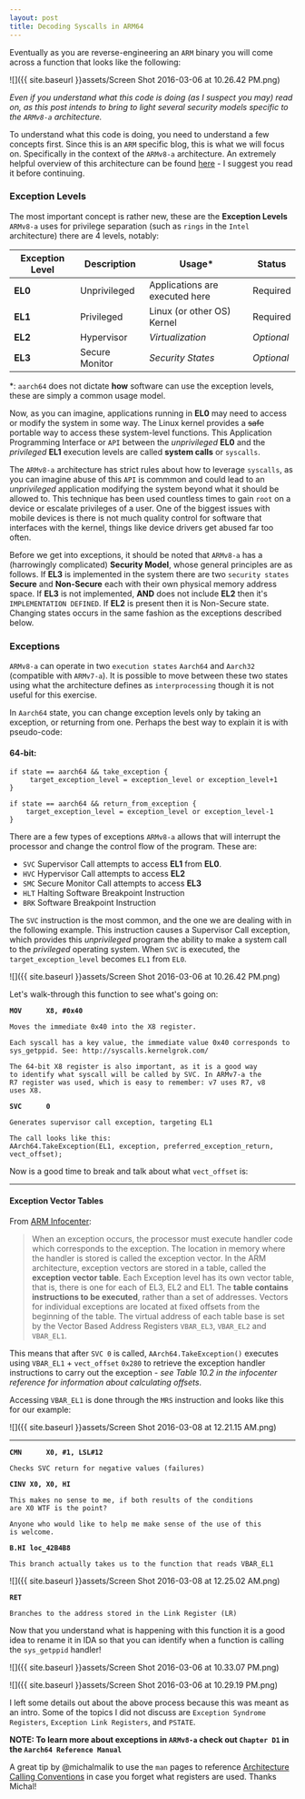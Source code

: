 ```yaml
---
layout: post
title: Decoding Syscalls in ARM64
---
```


Eventually as you are reverse-engineering an `ARM` binary you will come across a function that looks like the following:

![]({{ site.baseurl }}assets/Screen Shot 2016-03-06 at 10.26.42 PM.png)

*Even if you understand what this code is doing (as I suspect you may) read on, as this post intends to bring to light several security models specific to the `ARMv8-a` architecture.*

To understand what this code is doing, you need to understand a few concepts first. Since this is an `ARM` specific blog, this is what we will focus on. Specifically in the context of the `ARMv8-a` architecture. An extremely helpful overview of this architecture can be found [here](https://quequero.org/2014/04/introduction-to-arm-architecture/) - I suggest you read it before continuing.

### Exception Levels

The most important concept is rather new, these are the **Exception Levels** `ARMv8-a` uses for privilege separation (such as `rings` in the `Intel` architecture) there are 4 levels, notably:

|Exception Level| Description | Usage* | Status |
|---|---|---|---|
| **EL0** | Unprivileged | Applications are executed here | Required |
| **EL1** | Privileged | Linux (or other OS) Kernel | Required |
| **EL2** | Hypervisor | *Virtualization* | *Optional* |
| **EL3** | Secure Monitor | *Security States* | *Optional* |

*: `aarch64` does not dictate **how** software can use the exception levels, these are simply a common usage model.

Now, as you can imagine, applications running in **EL0** may need to access or modify the system in some way. The Linux kernel provides a <del>safe</del> portable way to access these system-level functions. This Application Programming Interface or `API` between the *unprivileged* **EL0** and the *privileged* **EL1** execution levels are called **system calls** or `syscalls`.

The `ARMv8-a` architecture has strict rules about how to leverage `syscalls`, as you can imagine abuse of this `API` is commmon and could lead to an *unprivileged* application modifying the system beyond what it should be allowed to. This technique has been used countless times to gain `root` on a device or escalate privileges of a user. One of the biggest issues with mobile devices is there is not much quality control for software that interfaces with the kernel, things like device drivers get abused far too often. 

Before we get into exceptions, it should be noted that `ARMv8-a` has a (harrowingly complicated) **Security Model**, whose general principles are as follows. If **EL3** is implemented in the system there are two `security states` **Secure** and **Non-Secure** each with their own physical memory address space. If **EL3** is not implemented, **AND** does not include **EL2** then it's `IMPLEMENTATION DEFINED`. If **EL2** is present then it is Non-Secure state. Changing states occurs in the same fashion as the exceptions described below. 

### Exceptions

`ARMv8-a` can operate in two `execution states` `Aarch64` and `Aarch32` (compatible with `ARMv7-a`). It is possible to move between these two states using what the architecture defines as `interprocessing` though it is not useful for this exercise.

In `Aarch64` state, you can change exception levels only by taking an exception, or returning from one. Perhaps the best way to explain it is with pseudo-code:

#### 64-bit:

	if state == aarch64 && take_exception {
		 target_exception_level = exception_level or exception_level+1
	}
	
	if state == aarch64 && return_from_exception {
		target_exception_level = exception_level or exception_level-1
	}
	

There are a few types of exceptions `ARMv8-a` allows that will interrupt the processor and change the control flow of the program. These are: 

- `SVC` Supervisor Call attempts to access **EL1** from **EL0**.
- `HVC` Hypervisor Call attempts to access **EL2**
- `SMC` Secure Monitor Call attempts to access **EL3**
- `HLT` Halting Software Breakpoint Instruction
- `BRK` Software Breakpoint Instruction

The `SVC` instruction is the most common, and the one we are dealing with in the following example. This instruction causes a Supervisor Call exception, which provides this *unprivileged* program the ability to make a system call to the *privileged* operating system. When `SVC` is executed, the `target_exception_level` becomes `EL1` from `EL0`.

![]({{ site.baseurl }}assets/Screen Shot 2016-03-06 at 10.26.42 PM.png)

Let's walk-through this function to see what's going on:

**`MOV		X8, #0x40`**

	Moves the immediate 0x40 into the X8 register.
	
	Each syscall has a key value, the immediate value 0x40 corresponds to 
	sys_getppid. See: http://syscalls.kernelgrok.com/
	
	The 64-bit X8 register is also important, as it is a good way 
	to identify what syscall will be called by SVC. In ARMv7-a the 
	R7 register was used, which is easy to remember: v7 uses R7, v8 
	uses X8.

**`SVC		0`**

	Generates supervisor call exception, targeting EL1
	
	The call looks like this: 
	AArch64.TakeException(EL1, exception, preferred_exception_return, vect_offset);Now is a good time to break and talk about what `vect_offset` is:

<hr>

#### Exception Vector Tables

From [ARM Infocenter](http://infocenter.arm.com/help/index.jsp?topic=/com.arm.doc.den0024a/CHDEEDDC.html):

> When an exception occurs, the processor must execute handler code which corresponds to the exception. The location in memory where the handler is stored is called the exception vector. In the ARM architecture, exception vectors are stored in a table, called the **exception vector table**. Each Exception level has its own vector table, that is, there is one for each of EL3, EL2 and EL1. The **table contains instructions to be executed**, rather than a set of addresses. Vectors for individual exceptions are located at fixed offsets from the beginning of the table. The virtual address of each table base is set by the Vector Based Address Registers `VBAR_EL3`, `VBAR_EL2` and `VBAR_EL1`.This means that after `SVC 0` is called, `AArch64.TakeException()` executes using `VBAR_EL1` + `vect_offset` `0x280` to retrieve the exception handler instructions to carry out the exception - *see Table 10.2 in the infocenter reference for information about calculating offsets*.

Accessing `VBAR_EL1` is done through the `MRS` instruction and looks like this for our example:

![]({{ site.baseurl }}assets/Screen Shot 2016-03-08 at 12.21.15 AM.png)<hr>	
**`CMN		X0, #1, LSL#12`**

	Checks SVC return for negative values (failures)
	
**`CINV	X0, X0, HI`**

	This makes no sense to me, if both results of the conditions 
	are X0 WTF is the point? 
	
	Anyone who would like to help me make sense of the use of this 
	is welcome.
	
**`B.HI	loc_42B4B8`**

	This branch actually takes us to the function that reads VBAR_EL1

![]({{ site.baseurl }}assets/Screen Shot 2016-03-08 at 12.25.02 AM.png)
	
**`RET`**

	Branches to the address stored in the Link Register (LR)

Now that you understand what is happening with this function it is a good idea to rename it in IDA so that you can identify when a function is calling the `sys_getppid` handler!

![]({{ site.baseurl }}assets/Screen Shot 2016-03-06 at 10.33.07 PM.png)

![]({{ site.baseurl }}assets/Screen Shot 2016-03-06 at 10.29.19 PM.png)

I left some details out about the above process because this was meant as an intro. Some of the topics I did not discuss are `Exception Syndrome Registers`, `Exception Link Registers`, and `PSTATE`.

**NOTE: To learn more about exceptions in `ARMv8-a` check out `Chapter D1` in the `Aarch64 Reference Manual`** 

A great tip by @michalmalik to use the `man` pages to reference [Architecture Calling Conventions](http://man7.org/linux/man-pages/man2/syscall.2.html) in case you forget what registers are used. Thanks Michal! 


